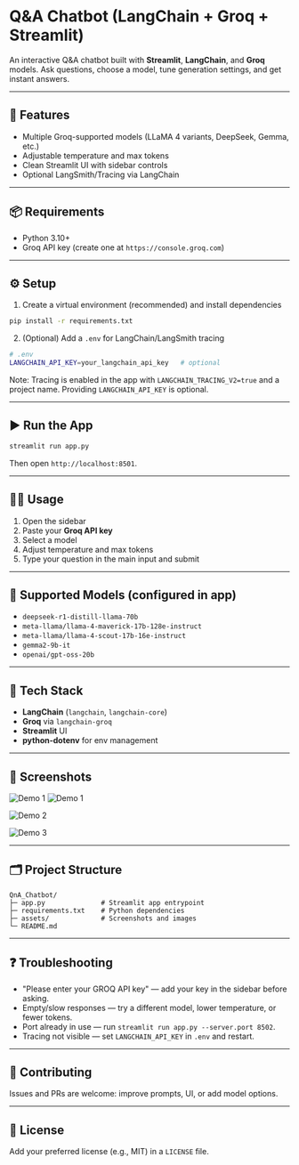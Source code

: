 # Q&A Chatbot (LangChain + Groq + Streamlit)

An interactive Q&A chatbot built with **Streamlit**, **LangChain**, and **Groq** models. Ask questions, choose a model, tune generation settings, and get instant answers.

---

## 🚀 Features

- Multiple Groq-supported models (LLaMA 4 variants, DeepSeek, Gemma, etc.)
- Adjustable temperature and max tokens
- Clean Streamlit UI with sidebar controls
- Optional LangSmith/Tracing via LangChain

---

## 📦 Requirements

- Python 3.10+
- Groq API key (create one at `https://console.groq.com`)

---

## ⚙️ Setup

1) Create a virtual environment (recommended) and install dependencies

```bash
pip install -r requirements.txt
```

2) (Optional) Add a `.env` for LangChain/LangSmith tracing

```bash
# .env
LANGCHAIN_API_KEY=your_langchain_api_key   # optional
```

Note: Tracing is enabled in the app with `LANGCHAIN_TRACING_V2=true` and a project name. Providing `LANGCHAIN_API_KEY` is optional.

---

## ▶️ Run the App

```bash
streamlit run app.py
```

Then open `http://localhost:8501`.

---

## 🧑‍💻 Usage

1) Open the sidebar
2) Paste your **Groq API key**
3) Select a model
4) Adjust temperature and max tokens
5) Type your question in the main input and submit

---

## 🤖 Supported Models (configured in app)

- `deepseek-r1-distill-llama-70b`
- `meta-llama/llama-4-maverick-17b-128e-instruct`
- `meta-llama/llama-4-scout-17b-16e-instruct`
- `gemma2-9b-it`
- `openai/gpt-oss-20b`

---

## 🧠 Tech Stack

- **LangChain** (`langchain`, `langchain-core`)
- **Groq** via `langchain-groq`
- **Streamlit** UI
- **python-dotenv** for env management

---

## 📸 Screenshots

![Demo 1](assets/1746275870437.jpeg)  ![Demo 1](assets/llms.png)

![Demo 2](assets/1746275870635.jpeg)

![Demo 3](assets/1746275870697.jpeg)

---

## 🗂️ Project Structure

```
QnA_Chatbot/
├─ app.py              # Streamlit app entrypoint
├─ requirements.txt    # Python dependencies
├─ assets/             # Screenshots and images
└─ README.md
```

---

## ❓ Troubleshooting

- "Please enter your GROQ API key" — add your key in the sidebar before asking.
- Empty/slow responses — try a different model, lower temperature, or fewer tokens.
- Port already in use — run `streamlit run app.py --server.port 8502`.
- Tracing not visible — set `LANGCHAIN_API_KEY` in `.env` and restart.

---

## 🤝 Contributing

Issues and PRs are welcome: improve prompts, UI, or add model options.

---

## 📄 License

Add your preferred license (e.g., MIT) in a `LICENSE` file.
